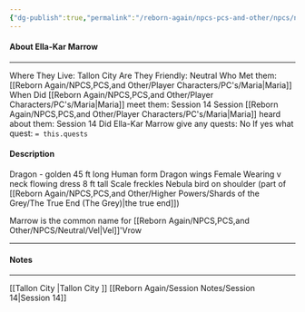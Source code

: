 ```yaml
---
{"dg-publish":true,"permalink":"/reborn-again/npcs-pcs-and-other/npcs/neutral/ella-kar-marrow/"}
---
```



#### About Ella-Kar Marrow
---
Where They Live: Tallon City 
Are They Friendly: Neutral
Who Met them: [[Reborn Again/NPCS,PCS,and Other/Player Characters/PC's/Maria\|Maria]]
When Did [[Reborn Again/NPCS,PCS,and Other/Player Characters/PC's/Maria\|Maria]] meet them: Session 14
Session [[Reborn Again/NPCS,PCS,and Other/Player Characters/PC's/Maria\|Maria]] heard about them: Session 14
Did Ella-Kar Marrow give any quests: No
	If yes what quest: `= this.quests`


#### Description
Dragon - golden 
45 ft long 
Human form
Dragon wings 
Female
Wearing v neck flowing dress
8 ft tall
Scale freckles
Nebula bird on shoulder (part of [[Reborn Again/NPCS,PCS,and Other/Higher Powers/Shards of the Grey/The True End (The Grey)\|the true end]])


Marrow is the common name for [[Reborn Again/NPCS,PCS,and Other/NPCS/Neutral/Vel\|Vel]]'Vrow


---

#### Notes
---

[[Tallon City \|Tallon City ]]
[[Reborn Again/Session Notes/Session 14\|Session 14]]

